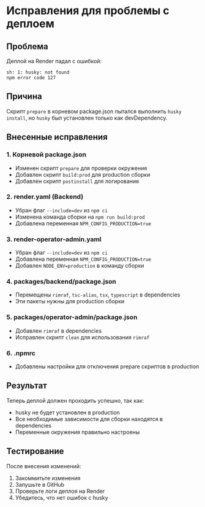 # Исправления для проблемы с деплоем

## Проблема
Деплой на Render падал с ошибкой:
```
sh: 1: husky: not found
npm error code 127
```

## Причина
Скрипт `prepare` в корневом package.json пытался выполнить `husky install`, но `husky` был установлен только как devDependency.

## Внесенные исправления

### 1. Корневой package.json
- Изменен скрипт `prepare` для проверки окружения
- Добавлен скрипт `build:prod` для production сборки
- Добавлен скрипт `postinstall` для логирования

### 2. render.yaml (Backend)
- Убран флаг `--include=dev` из `npm ci`
- Изменена команда сборки на `npm run build:prod`
- Добавлена переменная `NPM_CONFIG_PRODUCTION=true`

### 3. render-operator-admin.yaml
- Убран флаг `--include=dev` из `npm ci`
- Добавлена переменная `NPM_CONFIG_PRODUCTION=true`
- Добавлен `NODE_ENV=production` в команду сборки

### 4. packages/backend/package.json
- Перемещены `rimraf`, `tsc-alias`, `tsx`, `typescript` в dependencies
- Эти пакеты нужны для production сборки

### 5. packages/operator-admin/package.json
- Добавлен `rimraf` в dependencies
- Исправлен скрипт `clean` для использования `rimraf`

### 6. .npmrc
- Добавлены настройки для отключения prepare скриптов в production

## Результат
Теперь деплой должен проходить успешно, так как:
- husky не будет установлен в production
- Все необходимые зависимости для сборки находятся в dependencies
- Переменные окружения правильно настроены

## Тестирование
После внесения изменений:
1. Закоммитьте изменения
2. Запушьте в GitHub
3. Проверьте логи деплоя на Render
4. Убедитесь, что нет ошибок с husky
